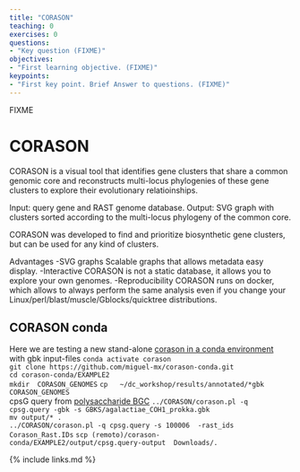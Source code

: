 ```yaml
---
title: "CORASON"
teaching: 0
exercises: 0
questions:
- "Key question (FIXME)"
objectives:
- "First learning objective. (FIXME)"
keypoints:
- "First key point. Brief Answer to questions. (FIXME)"
---
```

FIXME

# CORASON
CORASON is a visual tool that identifies gene clusters that share a common genomic core and reconstructs multi-locus phylogenies of these gene clusters to explore their evolutionary relatioinships.

Input: query gene and RAST genome database.
Output: SVG graph with clusters sorted according to the multi-locus phylogeny of the common core.

CORASON was developed to find and prioritize biosynthetic gene clusters, but can be used for any kind of clusters.

Advantages
-SVG graphs Scalable graphs that allows metadata easy display.
-Interactive CORASON is not a static database, it allows you to explore your own genomes.
-Reproducibility CORASON runs on docker, which allows to always perform the same analysis even if you change your Linux/perl/blast/muscle/Gblocks/quicktree distributions.
## CORASON conda 
Here we are testing a new stand-alone [corason in a conda environment](https://github.com/miguel-mx/corason-conda)  
with gbk input-files
`conda activate corason`  
`git clone https://github.com/miguel-mx/corason-conda.git`    
`cd corason-conda/EXAMPLE2`      
`mkdir  CORASON_GENOMES`
`cp   ~/dc_workshop/results/annotated/*gbk CORASON_GENOMES`       
cpsG query from [polysaccharide BGC](https://mibig.secondarymetabolites.org/repository/BGC0000744/index.html#r1c1) 
`../CORASON/corason.pl -q cpsg.query -gbk -s GBKS/agalactiae_COH1_prokka.gbk `  
` mv output/* . `   
`../CORASON/corason.pl -q cpsg.query -s 100006  -rast_ids Corason_Rast.IDs`
`scp (remoto)/corason-conda/EXAMPLE2/output/cpsg.query-output  Downloads/.`


{% include links.md %}
